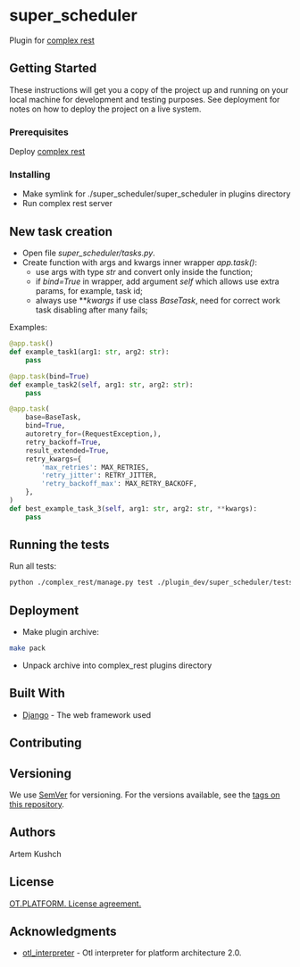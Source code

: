 # super_scheduler

Plugin for [complex rest](https://github.com/ISGNeuroTeam/complex_rest/tree/develop)

## Getting Started

These instructions will get you a copy of the project up and running on your local machine for development and testing purposes. See deployment for notes on how to deploy the project on a live system.

### Prerequisites

Deploy [complex rest](https://github.com/ISGNeuroTeam/complex_rest/tree/develop)

### Installing

* Make symlink for ./super_scheduler/super_scheduler in plugins directory
* Run complex rest server

## New task creation
 - Open file *super_scheduler/tasks.py*.
 - Create function with args and kwargs inner wrapper *app.task()*: 
   - use args with type *str* and convert only inside the function;
   - if *bind=True* in wrapper, add argument *self* which allows use extra params, for example, task id;
   - always use ***kwargs* if use class *BaseTask*, need for correct work task disabling after many fails;

Examples:
```python
@app.task()
def example_task1(arg1: str, arg2: str):
    pass

@app.task(bind=True)
def example_task2(self, arg1: str, arg2: str):
    pass

@app.task(
    base=BaseTask,
    bind=True,
    autoretry_for=(RequestException,),
    retry_backoff=True,
    result_extended=True,
    retry_kwargs={
        'max_retries': MAX_RETRIES,
        'retry_jitter': RETRY_JITTER,
        'retry_backoff_max': MAX_RETRY_BACKOFF,
    },
)
def best_example_task_3(self, arg1: str, arg2: str, **kwargs):
    pass
```

## Running the tests
Run all tests:
```bash
python ./complex_rest/manage.py test ./plugin_dev/super_scheduler/tests --settings=core.settings.test
```

## Deployment

* Make plugin archive:
```bash
make pack
```
* Unpack archive into complex_rest plugins directory

## Built With

* [Django](https://docs.djangoproject.com/en/3.2/) - The web framework used


## Contributing

## Versioning

We use [SemVer](http://semver.org/) for versioning. For the versions available, see the [tags on this repository](https://github.com/your/project/tags). 

## Authors
Artem Kushch

## License

[OT.PLATFORM. License agreement.](LICENSE.md)

## Acknowledgments
* [otl_interpreter](https://github.com/ISGNeuroTeam/otl_interpreter) - Otl interpreter for platform architecture 2.0.